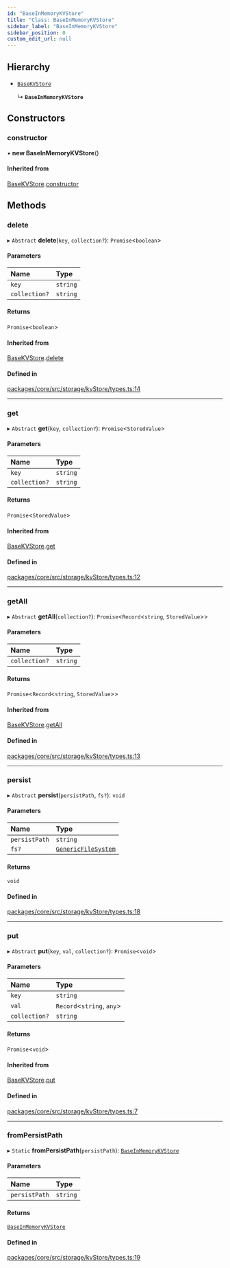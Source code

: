 ```yaml
---
id: "BaseInMemoryKVStore"
title: "Class: BaseInMemoryKVStore"
sidebar_label: "BaseInMemoryKVStore"
sidebar_position: 0
custom_edit_url: null
---
```


## Hierarchy

- [`BaseKVStore`](BaseKVStore.md)

  ↳ **`BaseInMemoryKVStore`**

## Constructors

### constructor

• **new BaseInMemoryKVStore**()

#### Inherited from

[BaseKVStore](BaseKVStore.md).[constructor](BaseKVStore.md#constructor)

## Methods

### delete

▸ `Abstract` **delete**(`key`, `collection?`): `Promise`<`boolean`\>

#### Parameters

| Name          | Type     |
| :------------ | :------- |
| `key`         | `string` |
| `collection?` | `string` |

#### Returns

`Promise`<`boolean`\>

#### Inherited from

[BaseKVStore](BaseKVStore.md).[delete](BaseKVStore.md#delete)

#### Defined in

[packages/core/src/storage/kvStore/types.ts:14](https://github.com/run-llama/LlamaIndexTS/blob/d613bbd/packages/core/src/storage/kvStore/types.ts#L14)

---

### get

▸ `Abstract` **get**(`key`, `collection?`): `Promise`<`StoredValue`\>

#### Parameters

| Name          | Type     |
| :------------ | :------- |
| `key`         | `string` |
| `collection?` | `string` |

#### Returns

`Promise`<`StoredValue`\>

#### Inherited from

[BaseKVStore](BaseKVStore.md).[get](BaseKVStore.md#get)

#### Defined in

[packages/core/src/storage/kvStore/types.ts:12](https://github.com/run-llama/LlamaIndexTS/blob/d613bbd/packages/core/src/storage/kvStore/types.ts#L12)

---

### getAll

▸ `Abstract` **getAll**(`collection?`): `Promise`<`Record`<`string`, `StoredValue`\>\>

#### Parameters

| Name          | Type     |
| :------------ | :------- |
| `collection?` | `string` |

#### Returns

`Promise`<`Record`<`string`, `StoredValue`\>\>

#### Inherited from

[BaseKVStore](BaseKVStore.md).[getAll](BaseKVStore.md#getall)

#### Defined in

[packages/core/src/storage/kvStore/types.ts:13](https://github.com/run-llama/LlamaIndexTS/blob/d613bbd/packages/core/src/storage/kvStore/types.ts#L13)

---

### persist

▸ `Abstract` **persist**(`persistPath`, `fs?`): `void`

#### Parameters

| Name          | Type                                                      |
| :------------ | :-------------------------------------------------------- |
| `persistPath` | `string`                                                  |
| `fs?`         | [`GenericFileSystem`](../interfaces/GenericFileSystem.md) |

#### Returns

`void`

#### Defined in

[packages/core/src/storage/kvStore/types.ts:18](https://github.com/run-llama/LlamaIndexTS/blob/d613bbd/packages/core/src/storage/kvStore/types.ts#L18)

---

### put

▸ `Abstract` **put**(`key`, `val`, `collection?`): `Promise`<`void`\>

#### Parameters

| Name          | Type                       |
| :------------ | :------------------------- |
| `key`         | `string`                   |
| `val`         | `Record`<`string`, `any`\> |
| `collection?` | `string`                   |

#### Returns

`Promise`<`void`\>

#### Inherited from

[BaseKVStore](BaseKVStore.md).[put](BaseKVStore.md#put)

#### Defined in

[packages/core/src/storage/kvStore/types.ts:7](https://github.com/run-llama/LlamaIndexTS/blob/d613bbd/packages/core/src/storage/kvStore/types.ts#L7)

---

### fromPersistPath

▸ `Static` **fromPersistPath**(`persistPath`): [`BaseInMemoryKVStore`](BaseInMemoryKVStore.md)

#### Parameters

| Name          | Type     |
| :------------ | :------- |
| `persistPath` | `string` |

#### Returns

[`BaseInMemoryKVStore`](BaseInMemoryKVStore.md)

#### Defined in

[packages/core/src/storage/kvStore/types.ts:19](https://github.com/run-llama/LlamaIndexTS/blob/d613bbd/packages/core/src/storage/kvStore/types.ts#L19)
